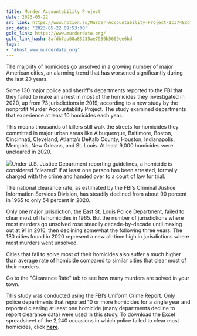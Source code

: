 ```yaml
---
title: Murder Accountability Project
date: 2023-05-22
src_link: https://www.notion.so/Murder-Accountability-Project-1c37482dfdcc42df93e8fcb90e1e0a0a
src_date: '2023-05-22 09:53:00'
gold_link: https://www.murderdata.org/
gold_link_hash: 8afdb7ab68a85235ae7959b5669ee6bd
tags:
- '#host_www_murderdata_org'
---
```


The majority of homicides go unsolved in a growing number of major American cities, an alarming trend that has worsened significantly during the last 20 years.

Some 130 major police and sheriff's departments reported to the FBI that they failed to make an arrest in most of the homicides they investigated in 2020, up from 73 jurisdictions in 2019, according to a new study by the nonprofit Murder Accountability Project. The study examined departments that experience at least 10 homicides each year.

This means thousands of killers still walk the streets for homicides they committed in major urban areas like Albuquerque, Baltimore, Boston, Cincinnati, Cleveland, Atlanta’s DeKalb County, Houston, Indianapolis, Memphis, New Orleans, and St. Louis. At least 9,000 homicides were uncleared in 2020.

[![](https://blogger.googleusercontent.com/img/b/R29vZ2xl/AVvXsEj0XOhpjHXITWLMOU_IFdAwUbwufiK3OYg4yR37pJ4nSe5V5NmV0KKvcZ0AM_UOTi6WmlutarwMxZtYcJyt2cBPHiePIWL6S5MC3cfVCQAimLEvmfFDgg0105OfygUSltzAVfBn8TPZfJgHEdLt0511OYy4atvSNoIIGY0j0GRv6d-WNGGTqq-7ua0fgw/w400-h269/FailtoSolve2.jpg)](https://blogger.googleusercontent.com/img/b/R29vZ2xl/AVvXsEj0XOhpjHXITWLMOU_IFdAwUbwufiK3OYg4yR37pJ4nSe5V5NmV0KKvcZ0AM_UOTi6WmlutarwMxZtYcJyt2cBPHiePIWL6S5MC3cfVCQAimLEvmfFDgg0105OfygUSltzAVfBn8TPZfJgHEdLt0511OYy4atvSNoIIGY0j0GRv6d-WNGGTqq-7ua0fgw/s867/FailtoSolve2.jpg)Under U.S. Justice Department reporting guidelines, a homicide is considered “cleared” if at least one person has been arrested, formally charged with the crime and handed over to a court of law for trial. 

The national clearance rate, as estimated by the FBI’s Criminal Justice Information Services Division, has steadily declined from about 90 percent in 1965 to only 54 percent in 2020.

Only one major jurisdiction, the East St. Louis Police Department, failed to clear most of its homicides in 1965. But the number of jurisdictions where most murders go unsolved rose steadily decade-by-decade until maxing out at 91 in 2016, then declining somewhat the following three years. The 130 cities found in 2020 represent a new all-time high in jurisdictions where most murders went unsolved. 

Cities that fail to solve most of their homicides also suffer a much higher than average rate of homicide compared to similar cities that clear most of their murders.

Go to the "Clearance Rate" tab to see how many murders are solved in your town.

This study was conducted using the FBI’s Uniform Crime Report. Only police departments that reported 10 or more homicides for a single year and reported clearing at least one homicide (many departments decline to report clearance data) were used in this study. To download the Excel spreadsheet of the 2,240 occasions in which police failed to clear most homicides, click [**here**](https://www.dropbox.com/s/1wy255tzgy8fjpn/MostNotSolved.xlsx?dl=1).